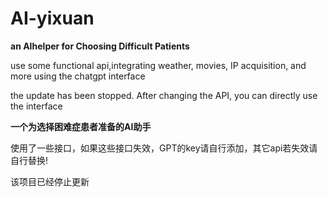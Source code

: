 # AI-yixuan

**an AIhelper for Choosing Difficult Patients**

use some functional api,integrating weather, movies, IP acquisition, and more using the chatgpt interface

the update has been stopped. After changing the API, you can directly use the interface

**一个为选择困难症患者准备的AI助手**

使用了一些接口，如果这些接口失效，GPT的key请自行添加，其它api若失效请自行替换!

该项目已经停止更新
